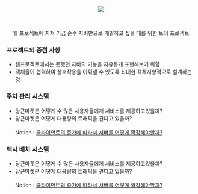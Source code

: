 <p align="center">
  <div align="center"><img src="https://github.com/user-attachments/assets/66ea92b6-ae98-4f1c-9b8f-2643ee082c41"/></div>
</p>
<br>
<p align="center">웹 프로젝트에 지쳐 가끔 순수 자바만으로 개발하고 싶을 때를 위한 토이 프로젝트</p>

### 프로젝트의 중점 사항

* 웹프로젝트에서는 못했던 자바의 기능을 자유롭게 표현해보기 위함
* 객체들이 협력하여 상호작용을 이뤄낼 수 있도록 최대한 객체지향적으로 설계하는 것

### <span>주차 관리 시스템
* 당근마켓은 어떻게 수 많은 사용자들에게 서비스를 제공하고있을까? <br>
* 당근마켓은 어떻게 대용량의 트래픽을 견디고 있을까? 
  <br>
  <br>
  Notion : 
  [클라이언트의 증가에 따라서 서버를 어떻게 확장해야할까?](https://fluorescent-sceptre-6b9.notion.site/626c4d1235184c1c83913a6cca1ad819)

### <span>택시 배차 시스템
* 당근마켓은 어떻게 수 많은 사용자들에게 서비스를 제공하고있을까? <br>
* 당근마켓은 어떻게 대용량의 트래픽을 견디고 있을까? 
  <br>
  <br>
  Notion : 
  [클라이언트의 증가에 따라서 서버를 어떻게 확장해야할까?](https://fluorescent-sceptre-6b9.notion.site/OOP-1e3f200f3cf34e58ae2141d041b06b8d)
